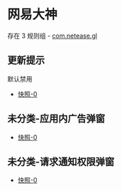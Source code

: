 # 网易大神

存在 3 规则组 - [com.netease.gl](/src/apps/com.netease.gl.ts)

## 更新提示

默认禁用

- [快照-0](https://i.gkd.li/i/12883135)

## 未分类-应用内广告弹窗

- [快照-0](https://i.gkd.li/i/12883277)

## 未分类-请求通知权限弹窗

- [快照-0](https://i.gkd.li/i/13072071)
